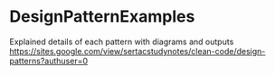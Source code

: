 # DesignPatternExamples

Explained details of each pattern with diagrams and outputs
https://sites.google.com/view/sertacstudynotes/clean-code/design-patterns?authuser=0
